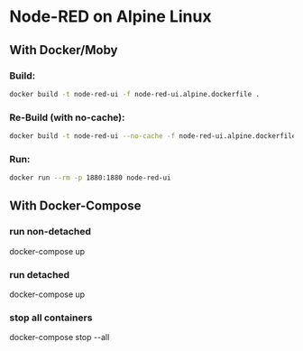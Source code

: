 # Node-RED on Alpine Linux 

## With Docker/Moby

### Build:
```bash
docker build -t node-red-ui -f node-red-ui.alpine.dockerfile .
```

### Re-Build (with no-cache):
```bash
docker build -t node-red-ui --no-cache -f node-red-ui.alpine.dockerfile .
```

### Run:
```bash
docker run --rm -p 1880:1880 node-red-ui
```

## With Docker-Compose

### run non-detached
docker-compose up

### run detached
docker-compose up

### stop all containers
docker-compose stop --all